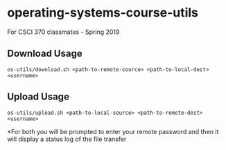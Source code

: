 # operating-systems-course-utils

For CSCI 370 classmates - Spring 2019

## Download Usage
```
os-utils/download.sh <path-to-remote-source> <path-to-local-dest> <username>
```
## Upload Usage
```
os-utils/upload.sh <path-to-local-source> <path-to-remote-dest> <username>
```

*For both you will be prompted to enter your remote password and then it will display a status log of the file transfer
